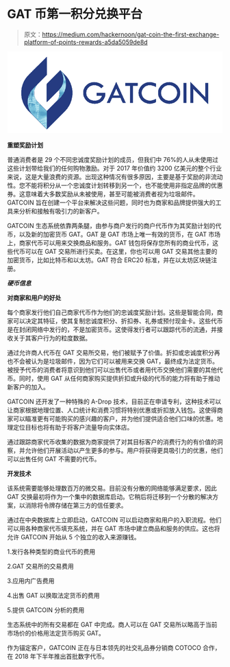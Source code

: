 # GAT 币第一积分兑换平台

> 原文：<https://medium.com/hackernoon/gat-coin-the-first-exchange-platform-of-points-rewards-a5da5059de8d>

![](img/8c958239788b2a03a1ad18254df1acd9.png)

**重塑奖励计划**

普通消费者是 29 个不同忠诚度奖励计划的成员，但我们中 76%的人从未使用过这些计划带给我们的任何购物激励。对于 2017 年价值约 3200 亿美元的整个行业来说，这是大量浪费的资源。出现这种情况有很多原因，主要是基于奖励的非流动性。您不能将积分从一个忠诚度计划转移到另一个，也不能使用非指定品牌的优惠券。这意味着大多数奖励从未被使用，甚至可能被消费者视为垃圾邮件。GATCOIN 旨在创建一个平台来解决这些问题，同时也为商家和品牌提供强大的工具来分析和接触有吸引力的新客户。

GATCOIN 生态系统依靠两条腿，由参与商户发行的商户代币作为其奖励计划的代币，以及新的加密货币 GAT。GAT 是 GAT 市场上唯一有效的货币，在 GAT 市场上，商家代币可以用来交换商品和服务。GAT 钱包将保存您所有的商业代币，这些代币可以在 GAT 交易所进行买卖。在这里，你也可以用 GAT 交易其他主要的加密货币，比如比特币和以太坊。GAT 符合 ERC20 标准，并在以太坊区块链注册。

***硬币信息***

**对商家和用户的好处**

每个商家发行他们自己商家代币作为他们的忠诚度奖励计划。这些是智能合同，商家可以决定其特征，使其复制忠诚度积分、折扣券、礼券或预付现金卡。这些代币是在封闭网络中发行的，不是加密货币。这使得发行者可以跟踪代币的流通，并接收关于其客户行为的粒度数据。

通过允许商人代币在 GAT 交易所交易，他们被赋予了价值。折扣或忠诚度积分再也不会被认为是垃圾邮件，因为它们可以被用来交换 GAT，最终成为法定货币。被授予代币的消费者将意识到他们可以出售代币或者用代币交换他们需要的其他代币。同时，使用 GAT 从任何商家购买提供折扣或升级的代币的能力将有助于推动新客户的加入。

GATCOIN 还开发了一种特殊的 A-Drop 技术，目前正在申请专利，这种技术可以让商家根据地理位置、人口统计和消费习惯将特别优惠或折扣放入钱包。这使得商家可以瞄准更有可能购买的感兴趣的客户，并为他们提供适合他们口味的优惠。地理定位目标也将有助于将客户流量导向实体店。

通过跟踪商家代币收集的数据为商家提供了对其目标客户的消费行为的有价值的洞察，并允许他们开展活动以产生更多的参与。用户将获得更具吸引力的优惠，他们可以出售任何 GAT 不需要的代币。

**开发技术**

该系统需要能够处理数百万的微交易。目前没有分散的网络能够满足要求，因此 GAT 交换最初将作为一个集中的数据库启动。它稍后将迁移到一个分散的解决方案，以消除将令牌存储在第三方的信任要求。

通过在中央数据库上立即启动，GATCOIN 可以启动商家和用户的入职流程。他们可以用各种商家代币填充系统，并在 GAT 市场中建立商品和服务的供应。这也将允许 GATCOIN 开始从 5 个独立的收入来源赚钱。

1.发行各种类型的商业代币的费用

2.GAT 交易所的交易费用

3.应用内广告费用

4.出售 GAT 以换取法定货币的费用

5.提供 GATCOIN 分析的费用

生态系统中的所有交易都在 GAT 中完成。商人可以在 GAT 交易所以略高于当前市场价的价格用法定货币购买 GAT。

作为锚定客户，GATCOIN 正在与日本领先的社交礼品券分销商 COTOCO 合作，在 2018 年下半年推出首批数字代币。